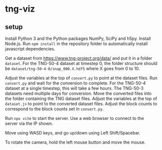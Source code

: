 # tng-viz

## setup
Install Python 3 and the Python packages NumPy, SciPy and h5py.
Install Node.js.
Run ```npm install``` in the repository folder to automatically install javascript dependencies.

Get a dataset from https://www.tng-project.org/data/ and put it in a folder ```dataset```. For the TNG-50-4 dataset at timestep 0, the folder structure should be ```dataset/tng-50-4-0/snap_000.X.hdf5``` where X goes from 0 to 10.

Adjust the variables at the top of ```convert.py``` to point at the dataset files.
Run ```convert.py``` and wait for the conversion to complete. For the TNG-50-4 dataset at a single timestep, this will take a few hours. The TNG-50-3 datasets need multiple days for conversion. Move the converted files into the folder containing the TNG dataset files.
Adjust the variables at the top of ```dataset.js``` to point to the converted dataset files. Adjust the block counts to correspond to the block counts set in ```convert.py```.

Run ```npx vite``` to start the server.
Use a web browser to connect to the server via the IP shown.


Move using WASD keys, and go up/down using Left Shift/Spacebar.

To rotate the camera, hold the left mouse button and move the mouse.

